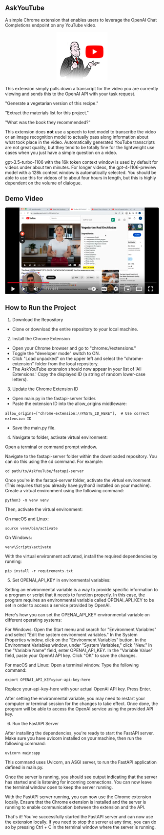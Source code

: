 ## AskYouTube
A simple Chrome extension that enables users to leverage the OpenAI Chat Completions endpoint on any YouTube video.

<p align="center" width="100%">
    <img width="33%" src="/askyoutube.png">
</p>

This extension simply pulls down a transcript for the video you are currently viewing and sends this to the OpenAI API with your task request. 

"Generate a vegetarian version of this recipe."

"Extract the materials list for this project."

"What was the book they recommended?"

This extension does **not** use a speech to text model to transcribe the video or an image recognition model to actually pass along information about what took place in the video. Automatically generated YouTube transcripts are not great quality, but they tend to be totally fine for the lightweight use cases when you just have a simple question on a video.  

gpt-3.5-turbo-1106 with the 16k token context window is used by default for videos under about ten minutes. For longer videos, the gpt-4-1106-preview model with a 128k context window is automatically selected. You should be able to use this for videos of to about four hours in length, but this is highly dependent on the volume of dialogue. 


## Demo Video

[![AskYouTube demo](/demo%20screenhot.png 'AskYouTube demo')](https://youtu.be/M1zq9NKIcbw?t=54)

## How to Run the Project

1. Download the Repository
- Clone or download the entire repository to your local machine.

2. Install the Chrome Extension
- Open your Chrome browser and go to "chrome://extensions."
- Toggle the "developer mode" switch to ON.
- Click "Load unpacked" on the upper left and select the "chrome-extension" folder from the local repository.
- The AskYouTube extension should now appear in your list of 'All Extensions.' Copy the displayed ID (a string of random lower-case letters).

3. Update the Chrome Extension ID
- Open main.py in the fastapi-server folder.
- Paste the extension ID into the allow_origins middleware:

```allow_origins=["chrome-extension://PASTE_ID_HERE"],  # Use correct extension ID```

- Save the main.py file.


4. Navigate to folder, activate virtual environment:

Open a terminal or command prompt window.

Navigate to the fastapi-server folder within the downloaded repository. You can do this using the cd command. For example:

```
cd path/to/AskYouTube/fastapi-server
```

Once you're in the fastapi-server folder, activate the virtual environment. (This requires that you already have python3 installed on your machine). Create a virtual environment using the following command:

```
python3 -m venv venv
```

Then, activate the virtual environment:

On macOS and Linux:
```
source venv/bin/activate
```

On Windows:
```
venv\Scripts\activate
```

With the virtual environment activated, install the required dependencies by running:

```
pip install -r requirements.txt
```

5. Set OPENAI_API_KEY in environmental variables:

Setting an environmental variable is a way to provide specific information to a program or script that it needs to function properly. In this case, the program requires an environmental variable called OPENAI_API_KEY to be set in order to access a service provided by OpenAI.

Here's how you can set the OPENAI_API_KEY environmental variable on different operating systems:

For Windows:
Open the Start menu and search for "Environment Variables" and select "Edit the system environment variables."
In the System Properties window, click on the "Environment Variables" button.
In the Environment Variables window, under "System Variables," click "New."
In the "Variable Name" field, enter OPENAI_API_KEY.
In the "Variable Value" field, paste your OpenAI API key.
Click "OK" to save the changes.

For macOS and Linux:
Open a terminal window.
Type the following command:
```
export OPENAI_API_KEY=your-api-key-here
```

Replace your-api-key-here with your actual OpenAI API key.
Press Enter.

After setting the environmental variable, you may need to restart your computer or terminal session for the changes to take effect. Once done, the program will be able to access the OpenAI service using the provided API key.


6. Run the FastAPI Server

After installing the dependencies, you're ready to start the FastAPI server. Make sure you have uvicorn installed on your machine, then run the following command:

```
uvicorn main:app
```

This command uses Uvicorn, an ASGI server, to run the FastAPI application defined in main.py. 

Once the server is running, you should see output indicating that the server has started and is listening for incoming connections. You can now leave the terminal window open to keep the server running.

With the FastAPI server running, you can now use the Chrome extension locally. Ensure that the Chrome extension is installed and the server is running to enable communication between the extension and the API.

That's it! You've successfully started the FastAPI server and can now use the extension locally. If you need to stop the server at any time, you can do so by pressing Ctrl + C in the terminal window where the server is running.
